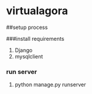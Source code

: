 # virtualagora

##setup process

###install requirements
1. Django
2. mysqlclient

### run server
1. python manage.py runserver
